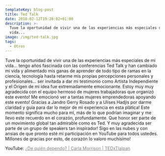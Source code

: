 ```yaml
---
templateKey: blog-post
title: Ted Talk
date: 2018-02-12T19:28:02+01:00
description: >-
  Tuve la oportunidad de vivir una de las experiencias más especiales de mi
  vida... 
image: /img/ted-talk.jpg
tags:
  - Otros
---
```

<p>Tuve la oportunidad de vivir una de las experiencias m&aacute;s&nbsp;especiales de mi vida... tengo a&ntilde;os fascinada con las conferencias Ted Talk y han cambiado mi vida y alimentado mis ganas de aprender de todo tipo de ramas en la ciencia, tecnolog&iacute;a hasta retarme mis propias percepciones personales y profesionales... ser invitada a dar mi testimonio como Artista Independiente y el Origen de mi idea fue extremadamente emocionante. Estoy muy muy agradecida con el equipo hermoso de mujeres trabajadoras que organiz&oacute; este evento! Me emocion&oacute; ver a tantas mujeres emprendedoras apoyando este evento! Gracias a Jandro Gerry Rosado y a Ulises Hadjis por darme claridad y gu&iacute;a para dar lo mejor de mi experiencia en esta pl&aacute;tica! Este momento significa mucho para m&iacute;, m&aacute;s de lo que podr&iacute;an imaginar y me llevo este recuerdo en el coraz&oacute;n, profundamente. Que honor ser parte de un movimiento global tan admirable como es Ted. Y muy agradecida ser parte de un grupo de speakers tan inspirador! Sigo en las nubes y con ansias de que pronto est&eacute; mi participaci&oacute;n en YouTube para todos ustedes. Millones de gracias por esto, de coraz&oacute;n lo valoro much&iacute;simo!&nbsp;</p>



<p>YouTube:&nbsp;<a href="https://www.youtube.com/watch?v=V_KOZyBLUDA" style="color:#808080; text-decoration:underline;" target="_blank">&iquest;De qui&eacute;n dependo? | Carla Morrison | TEDxTlalpan</a></p>
